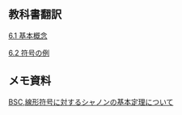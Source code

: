 ## 教科書翻訳

[6.1 基本概念](./intro.html)

[6.2 符号の例](./code_examples.html)

## メモ資料
[BSC,線形符号に対するシャノンの基本定理について](./BSC.html)
